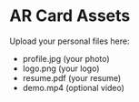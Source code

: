 # AR Card Assets

Upload your personal files here:
- profile.jpg (your photo)
- logo.png (your logo) 
- resume.pdf (your resume)
- demo.mp4 (optional video)
